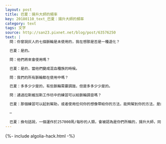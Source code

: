 ```yaml
---
layout: post
title: 巴夏：揚升大師的頻率
key: 20180110_text_巴夏：揚升大師的頻率
category: text
tags: 文字
source: http://san23.pixnet.net/blog/post/63576250
text: |
  問：你曾說灰人的七個脈輪是未使用的，我在想那是否是一種退化？

  巴夏：是的。

  問：他們將來會使用嗎？

  巴夏：是的，當他們變成混血種族的時候。

  問：我們的所有脈輪都在使用中嗎？

  巴夏：多多少少是的，有些脈輪需要調諧，但是多多少少是的。

  問：通過拉斯維加斯工作坊中的練習可以給脈輪調音嗎？

  巴夏：那個練習可以起到幫助，或者使用任何你的想像帶給你的方法，能夠幫到你的方法，是的。

  ⋯

  巴夏：換句話說，一個運作於257000周/每秒的人類，會被認為是你們所稱的，揚升大師，同時仍然能夠留在物質實相中。
---
```


{%- include algolia-hack.html -%}
